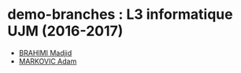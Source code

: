 # demo-branches : L3 informatique UJM (2016-2017)

* [BRAHIMI Madjid](students/mbrahimi.md "Madjid BRAHIMI, camarade...")
* [MARKOVIC Adam](students/adamkin.md "Adam MARKOVIC, 'sup")
